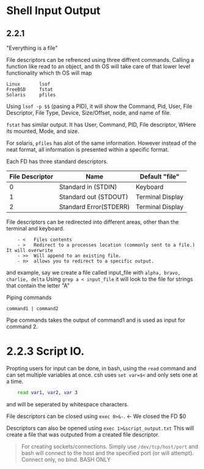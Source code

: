# Shell Input Output

## 2.2.1

"Everything is a file"

File descriptors can be refrenced using three diffrent commands. Calling a function like read to an object, and th OS will take care of that lower level functionality which th OS will map

``` 
Linux       lsof 
FreeBSD     fstat
Solaris     pfiles
```
Using `lsof -p $$` (pasing a PID), it will show the Command, Pid, User, File Descriptor, File Type, Device, Size/Offset, node, and name of file.

`fstat` has similar output. It has User, Command, PID, File descriptor, WHere its mounted, Mode, and size.

For solaris, `pfiles` has alot of the same information. However instead of the neat format, all information is presented within a specific format. 

Each FD has three standard descriptors. 

| File Descriptor | Name | Default "file" |
| --- | --- | --- |
| 0 | Standard in (STDIN) | Keyboard |
| 1 | Standard out (STDOUT) | Terminal Display |
| 2 | Standard Error(STDERR) | Terminal Display | 

File descriptors can be redirected into different areas, other than the terminal and keyboard. 

```
    - <   Files contents
    - >   Redirect to a processes location (commonly sent to a file.)     It will overwrite
    - >>  Will append to an existing file.
    - n>  allows you to redirect to a specific output.
```
and example, say we create a file called input_file with `alpha, bravo, charlie, delta`
Using `grep a < input_file` it will look to the file for strings that contain the letter "A"

Piping commands

```command1 | command2```

Pipe commands takes the output of command1 and is used as input for command 2.

# 2.2.3 Script IO.

Propting users for input can be done, in bash, using the `read` command and can set multiple variables at once. csh uses   `set var=$<` and only sets one at a time.

``` bash
    read var1, var2, var 3
```
and will be seperated by whitespace characters.

File descriptors can be closed using `exec 0>&-`. <- We closed the FD $0

Descriptors can also be opened using `exec 1>&script_output.txt` This will create a file that was outputed from a created file descriptor.

> For creating sockets/connections. Simply use `/dev/tcp/host/port` and bash will connect to the host and the specified port (or will attempt). Connect only, no bind. BASH ONLY